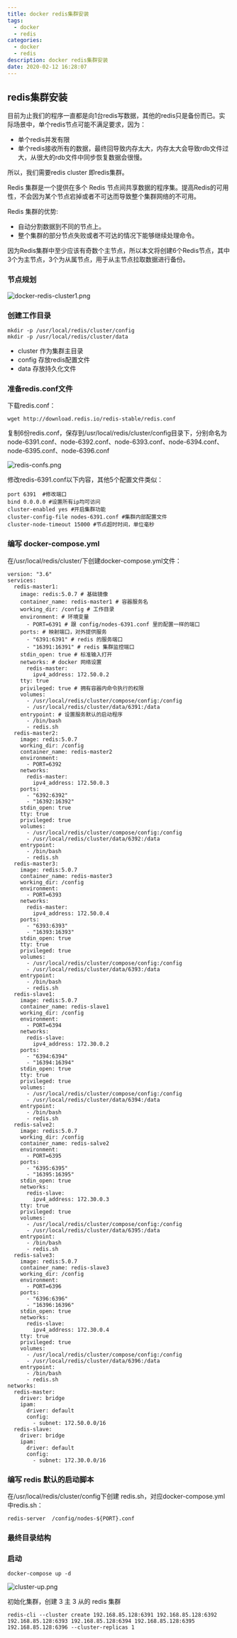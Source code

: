 ```yaml
---
title: docker redis集群安装
tags:
  - docker
  - redis
categories:
  - docker
  - redis
description: docker redis集群安装
date: 2020-02-12 16:28:07
---
```


## redis集群安装

目前为止我们的程序一直都是向1台redis写数据，其他的redis只是备份而已。实际场景中，单个redis节点可能不满足要求，因为：
* 单个redis并发有限
* 单个redis接收所有的数据，最终回导致内存太大，内存太大会导致rdb文件过大，从很大的rdb文件中同步恢复数据会很慢。

所以，我们需要redis cluster 即redis集群。

Redis 集群是一个提供在多个 Redis 节点间共享数据的程序集。提高Redis的可用性，不会因为某个节点宕掉或者不可达而导致整个集群网络的不可用。

Redis 集群的优势:
* 自动分割数据到不同的节点上。
* 整个集群的部分节点失败或者不可达的情况下能够继续处理命令。

因为Redis集群中至少应该有奇数个主节点，所以本文将创建6个Redis节点，其中3个为主节点，3个为从属节点，用于从主节点拉取数据进行备份。

### 节点规划
![docker-redis-cluster1.png](/images/redis/docker-redis-cluster1.png)

### 创建工作目录
```
mkdir -p /usr/local/redis/cluster/config
mkdir -p /usr/local/redis/cluster/data
```
* cluster 作为集群主目录
* config 存放redis配置文件
* data 存放持久化文件

### 准备redis.conf文件

下载redis.conf：
```
wget http://download.redis.io/redis-stable/redis.conf
```

复制6份redis.conf，保存到/usr/local/redis/cluster/config目录下，分别命名为node-6391.conf、node-6392.conf、node-6393.conf、node-6394.conf、node-6395.conf、node-6396.conf

![redis-confs.png](/images/redis/redis-confs.png)

修改redis-6391.conf以下内容，其他5个配置文件类似：

```
port 6391  #修改端口
bind 0.0.0.0 #设置所有ip均可访问
cluster-enabled yes #开启集群功能
cluster-config-file nodes-6391.conf #集群内部配置文件
cluster-node-timeout 15000 #节点超时时间，单位毫秒
```

### 编写 docker-compose.yml

在/usr/local/redis/cluster/下创建docker-compose.yml文件：

```
version: "3.6"
services:
  redis-master1:
    image: redis:5.0.7 # 基础镜像
    container_name: redis-master1 # 容器服务名
    working_dir: /config # 工作目录
    environment: # 环境变量
      - PORT=6391 # 跟 config/nodes-6391.conf 里的配置一样的端口
    ports: # 映射端口，对外提供服务
      - "6391:6391" # redis 的服务端口
      - "16391:16391" # redis 集群监控端口
    stdin_open: true # 标准输入打开
    networks: # docker 网络设置
      redis-master:
        ipv4_address: 172.50.0.2
    tty: true
    privileged: true # 拥有容器内命令执行的权限
    volumes:
      - /usr/local/redis/cluster/compose/config:/config
      - /usr/local/redis/cluster/data/6391:/data
    entrypoint: # 设置服务默认的启动程序
      - /bin/bash
      - redis.sh
  redis-master2:
    image: redis:5.0.7
    working_dir: /config
    container_name: redis-master2
    environment:
      - PORT=6392
    networks:
      redis-master:
        ipv4_address: 172.50.0.3
    ports:
      - "6392:6392"
      - "16392:16392"
    stdin_open: true
    tty: true
    privileged: true
    volumes:
      - /usr/local/redis/cluster/compose/config:/config
      - /usr/local/redis/cluster/data/6392:/data
    entrypoint:
      - /bin/bash
      - redis.sh
  redis-master3:
    image: redis:5.0.7
    container_name: redis-master3
    working_dir: /config
    environment:
      - PORT=6393
    networks:
      redis-master:
        ipv4_address: 172.50.0.4
    ports:
      - "6393:6393"
      - "16393:16393"
    stdin_open: true
    tty: true
    privileged: true
    volumes:
      - /usr/local/redis/cluster/compose/config:/config
      - /usr/local/redis/cluster/data/6393:/data
    entrypoint:
      - /bin/bash
      - redis.sh
  redis-slave1:
    image: redis:5.0.7
    container_name: redis-slave1
    working_dir: /config
    environment:
      - PORT=6394
    networks:
      redis-slave:
        ipv4_address: 172.30.0.2
    ports:
      - "6394:6394"
      - "16394:16394"
    stdin_open: true
    tty: true
    privileged: true
    volumes:
      - /usr/local/redis/cluster/compose/config:/config
      - /usr/local/redis/cluster/data/6394:/data
    entrypoint:
      - /bin/bash
      - redis.sh
  redis-salve2:
    image: redis:5.0.7
    working_dir: /config
    container_name: redis-salve2
    environment:
      - PORT=6395
    ports:
      - "6395:6395"
      - "16395:16395"
    stdin_open: true
    networks:
      redis-slave:
        ipv4_address: 172.30.0.3
    tty: true
    privileged: true
    volumes:
      - /usr/local/redis/cluster/compose/config:/config
      - /usr/local/redis/cluster/data/6395:/data
    entrypoint:
      - /bin/bash
      - redis.sh
  redis-salve3:
    image: redis:5.0.7
    container_name: redis-slave3
    working_dir: /config
    environment:
      - PORT=6396
    ports:
      - "6396:6396"
      - "16396:16396"
    stdin_open: true
    networks:
      redis-slave:
        ipv4_address: 172.30.0.4
    tty: true
    privileged: true
    volumes:
      - /usr/local/redis/cluster/compose/config:/config
      - /usr/local/redis/cluster/data/6396:/data
    entrypoint:
      - /bin/bash
      - redis.sh
networks:
  redis-master:
    driver: bridge
    ipam:
      driver: default
      config:
        - subnet: 172.50.0.0/16
  redis-slave:
    driver: bridge
    ipam:
      driver: default
      config:
        - subnet: 172.30.0.0/16
```

### 编写 redis 默认的启动脚本

在/usr/local/redis/cluster/config下创建 redis.sh，对应docker-compose.yml中redis.sh：
```
redis-server  /config/nodes-${PORT}.conf
```

### 最终目录结构


### 启动

```
docker-compose up -d
```
![cluster-up.png](/images/redis/cluster-up.png)

初始化集群，创建 3 主 3 从的 redis 集群
```
redis-cli --cluster create 192.168.85.128:6391 192.168.85.128:6392 192.168.85.128:6393 192.168.85.128:6394 192.168.85.128:6395 192.168.85.128:6396 --cluster-replicas 1
```